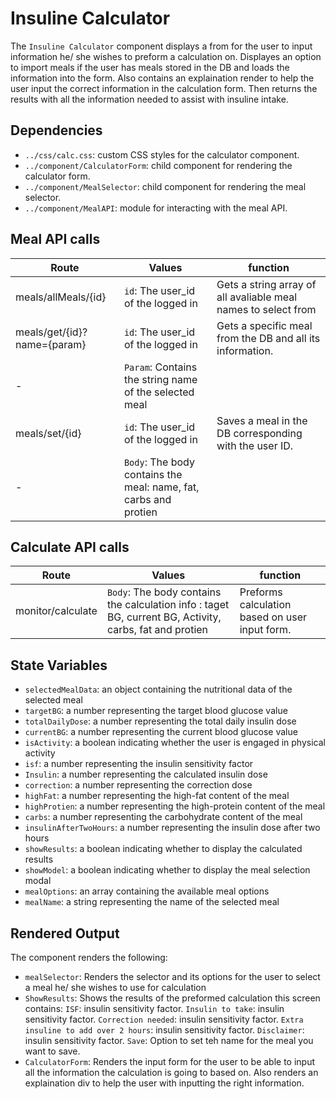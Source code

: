# Insuline Calculator

The `Insuline Calculator` component displays a from for the user to input information he/ she wishes to preform a calculation on. Displayes an option to import meals if the user has meals stored in the DB and loads the information into the form. Also contains an explaination render to help the user input the correct information in the calculation form. Then returns the results with all the information needed to assist with insuline intake.

## Dependencies

- `../css/calc.css`: custom CSS styles for the calculator component.
- `../component/CalculatorForm`: child component for rendering the calculator form.
- `../component/MealSelector`: child component for rendering the meal selector.
- `../component/MealAPI`: module for interacting with the meal API.

## Meal API calls

| Route | Values | function |
|--- |--- |--- |
| meals/allMeals/{id} | `id`: The user_id of the logged in| Gets a string array of all avaliable meal names to select from
| meals/get/{id}?name={param} | `id`: The user_id of the logged in| Gets a specific meal from the DB and all its information.
|-|`Param`: Contains the string name of the selected meal |  |
| meals/set/{id} | `id`: The user_id of the logged in | Saves a meal in the DB corresponding with the user ID.
|-|`Body`: The body contains the meal: name, fat, carbs and protien |  |

## Calculate API calls
| Route | Values | function |
|--- |--- |--- |
| monitor/calculate | `Body`: The body contains the calculation info : taget BG, current BG, Activity, carbs, fat and protien | Preforms calculation based on user input form.

## State Variables

- `selectedMealData`: an object containing the nutritional data of the selected meal
- `targetBG`: a number representing the target blood glucose value
- `totalDailyDose`: a number representing the total daily insulin dose
- `currentBG`: a number representing the current blood glucose value
- `isActivity`: a boolean indicating whether the user is engaged in physical activity
- `isf`: a number representing the insulin sensitivity factor
- `Insulin`: a number representing the calculated insulin dose
- `correction`: a number representing the correction dose
- `highFat`: a number representing the high-fat content of the meal
- `highProtien`: a number representing the high-protein content of the meal
- `carbs`: a number representing the carbohydrate content of the meal
- `insulinAfterTwoHours`: a number representing the insulin dose after two hours
- `showResults`: a boolean indicating whether to display the calculated results
- `showModel`: a boolean indicating whether to display the meal selection modal
- `mealOptions`: an array containing the available meal options
- `mealName`: a string representing the name of the selected meal

## Rendered Output

The component renders the following:

- `mealSelector`: Renders the selector and its options for the user to select a meal he/ she wishes to use for calculation
- `ShowResults`: Shows the results of the preformed calculation this screen contains:
    `ISF`: insulin sensitivity factor.
    `Insulin to take`: insulin sensitivity factor.
    `Correction needed`: insulin sensitivity factor.
    `Extra insuline to add over 2 hours`: insulin sensitivity factor.
    `Disclaimer`: insulin sensitivity factor.
    `Save`: Option to set teh name for the meal you want to save.
- `CalculatorForm`: Renders the input form for the user to be able to input all the information the calculation is going to based on. Also renders an explaination div to help the user with inputting the right information.


